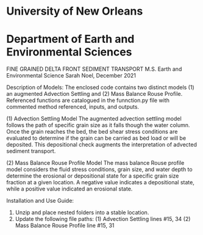 # University of New Orleans
# Department of Earth and Environmental Sciences

FINE GRAINED DELTA FRONT SEDIMENT TRANSPORT
M.S. Earth and Environmental Science
Sarah Noel, December 2021

Description of Models:
The enclosed code contains two distinct models (1) an augmented Advection Settling and (2) Mass Balance Rouse Profile. 
Referenced functions are catalogued in the funnction.py file with commented method referenced, inputs, and outputs. 

(1) Advection Settling Model
The augmented advection settling model follows the path of specific grain size as it falls though the water column.
Once the grain reaches the bed, the bed shear stress conditions are evaluated to determine if the grain can be carried
as bed load or will be deposited. This depositional check augments the interpretation of advected sediment transport.

(2) Mass Balance Rouse Profile Model
The mass balance Rouse profile model considers the fluid stress conditions, grain size, and water depth to 
determine the erosional or depositional state for a specific grain size fraction at a given location. A negative value
indicates a depositional state, while a positive value indicated an erosional state. 


Installation and Use Guide:
1) Unzip and place nested folders into a stable location.
2) Update the following file paths:
        (1) Advection Settling lines #15, 34
        (2) Mass Balance Rouse Profile line #15, 31